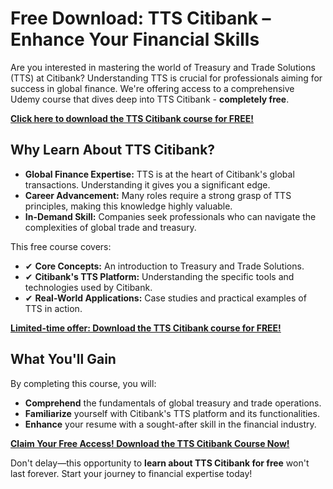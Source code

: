 # Free Download: TTS Citibank – Enhance Your Financial Skills

Are you interested in mastering the world of Treasury and Trade Solutions (TTS) at Citibank? Understanding TTS is crucial for professionals aiming for success in global finance. We're offering access to a comprehensive Udemy course that dives deep into TTS Citibank - **completely free**.

[**Click here to download the TTS Citibank course for FREE!**](https://udemywork.com/tts-citibank)

## Why Learn About TTS Citibank?

*   **Global Finance Expertise:** TTS is at the heart of Citibank's global transactions. Understanding it gives you a significant edge.
*   **Career Advancement:** Many roles require a strong grasp of TTS principles, making this knowledge highly valuable.
*   **In-Demand Skill:** Companies seek professionals who can navigate the complexities of global trade and treasury.

This free course covers:

*   ✔ **Core Concepts:** An introduction to Treasury and Trade Solutions.
*   ✔ **Citibank's TTS Platform:** Understanding the specific tools and technologies used by Citibank.
*   ✔ **Real-World Applications:** Case studies and practical examples of TTS in action.

[**Limited-time offer: Download the TTS Citibank course for FREE!**](https://udemywork.com/tts-citibank)

## What You'll Gain

By completing this course, you will:

*   **Comprehend** the fundamentals of global treasury and trade operations.
*   **Familiarize** yourself with Citibank's TTS platform and its functionalities.
*   **Enhance** your resume with a sought-after skill in the financial industry.

[**Claim Your Free Access! Download the TTS Citibank Course Now!**](https://udemywork.com/tts-citibank)

Don't delay—this opportunity to **learn about TTS Citibank for free** won't last forever. Start your journey to financial expertise today!
